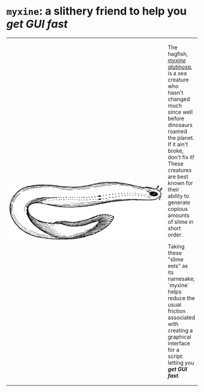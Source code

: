 # `myxine`: a slithery friend to help you _get GUI fast_

<table style="border: 0">
<tr style="border: 0">
  <td width="425px" style="border: 0">
    <img src="/images/myxine_glutinosa.png" width="425px" alt="woodcut sketch of myxine glutinosa, the hagfish">
  </td>
  <td style="border: 0">
    <p>The hagfish, <a href="https://en.wikipedia.org/wiki/Hagfish"><i>myxine glutinosa</i></a>, is a sea creature who hasn't changed much since well before dinosaurs roamed the planet. If it ain't broke, don't fix it! These creatures are best known for their ability to generate copious amounts of slime in short order.</p/>
<p>Taking these "slime eels" as its namesake, `myxine` helps reduce the usual friction associated with creating a graphical interface for a script: letting you <b><i>get GUI fast</i></b>.</p>
  </td>
</tr>
</table>
